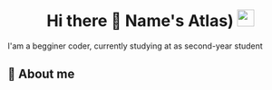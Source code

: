 <h1 align='center'> Hi there 👋 Name's Atlas)   <img src="https://i.postimg.cc/mkgDV7xr/image.gif" weight="30" height="30"></h1>
I'am a begginer coder, currently studying at <college name='NKEiVT' /> as second-year student

## 📌 About me
